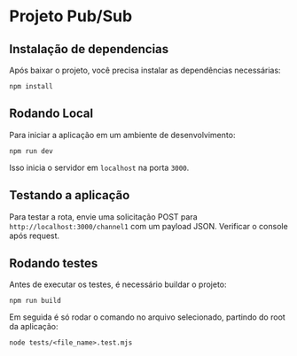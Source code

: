 # Projeto Pub/Sub

## Instalação de dependencias

Após baixar o projeto, você precisa instalar as dependências necessárias:

`npm install`

## Rodando Local

Para iniciar a aplicação em um ambiente de desenvolvimento:

`npm run dev`

Isso inicia o servidor em `localhost` na porta `3000`.

## Testando a aplicação

Para testar a rota, envie uma solicitação POST para `http://localhost:3000/channel1` com um payload JSON. Verificar o console após request.

## Rodando testes

Antes de executar os testes, é necessário buildar o projeto:

`npm run build`

Em seguida é só rodar o comando no arquivo selecionado, partindo do root da aplicação:

`node tests/<file_name>.test.mjs`
